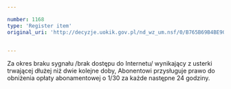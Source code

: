 ```yaml
---

number: 1168
type: 'Register item'
original_uri: 'http://decyzje.uokik.gov.pl/nd_wz_um.nsf/0/B765B69B4BE9021EC12573020033CBD9?OpenDocument'


---
```


Za okres braku sygnału /brak dostępu do Internetu/ wynikający z usterki trwającej dłużej niż dwie kolejne doby, Abonentowi przysługuje prawo do obniżenia opłaty abonamentowej o 1/30 za każde następne 24 godziny.
